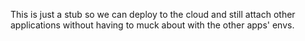 This is just a stub so we can deploy to the cloud and still attach other applications without having to muck about with the other apps' envs.
